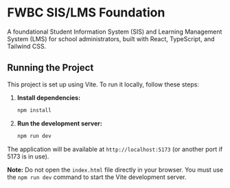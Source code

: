 # FWBC SIS/LMS Foundation

A foundational Student Information System (SIS) and Learning Management System (LMS) for school administrators, built with React, TypeScript, and Tailwind CSS.

## Running the Project

This project is set up using Vite. To run it locally, follow these steps:

1.  **Install dependencies:**
    ```bash
    npm install
    ```

2.  **Run the development server:**
    ```bash
    npm run dev
    ```

The application will be available at `http://localhost:5173` (or another port if 5173 is in use).

**Note:** Do not open the `index.html` file directly in your browser. You must use the `npm run dev` command to start the Vite development server.
